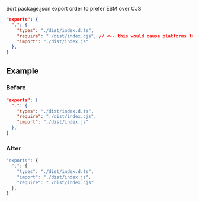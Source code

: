 Sort package.json export order to prefer ESM over CJS

```json
"exports": {
  ".": {
    "types": "./dist/index.d.ts",
    "require": "./dist/index.cjs", // <-- this would cause platforms to prefer CJS over ESM
    "import": "./dist/index.js"
  },
}
```

## Example

### Before

```json
"exports": {
  ".": {
    "types": "./dist/index.d.ts",
    "require": "./dist/index.cjs",
    "import": "./dist/index.js"
  },
}
```

### After

```ts
"exports": {
  ".": {
    "types": "./dist/index.d.ts",
    "import": "./dist/index.js",
    "require": "./dist/index.cjs"
  },
}
```

